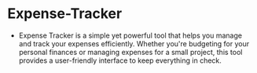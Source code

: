 # Expense-Tracker
- Expense Tracker is a simple yet powerful tool that helps you manage and track your expenses efficiently. Whether you're 
budgeting for your personal finances or managing expenses for a small project, this tool provides a user-friendly interface 
to keep everything in check.
